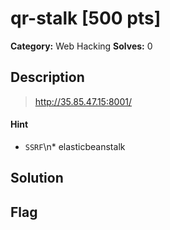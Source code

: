 # qr-stalk [500 pts]

**Category:** Web Hacking
**Solves:** 0

## Description
>http://35.85.47.15:8001/

#### Hint
* ```SSRF```\n* elasticbeanstalk

## Solution

## Flag

